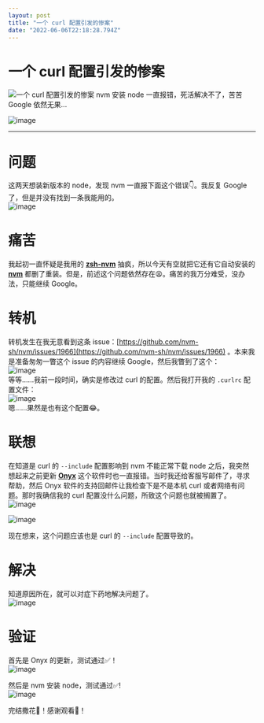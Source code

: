 ```yaml
---
layout: post
title: "一个 curl 配置引发的惨案"
date: "2022-06-06T22:18:28.794Z"
---
```

一个 curl 配置引发的惨案
===============

![一个 curl 配置引发的惨案](https://img2022.cnblogs.com/blog/1043209/202206/1043209-20220606192244773-1436976496.png) nvm 安装 node 一直报错，死活解决不了，苦苦 Google 依然无果...

![image](https://img2022.cnblogs.com/blog/1043209/202206/1043209-20220606192258534-825117329.jpg)

* * *

问题
==

这两天想装新版本的 node，发现 nvm 一直报下面这个错误👇。我反复 Google 了，但是并没有找到一条我能用的。  
![image](https://img2022.cnblogs.com/blog/1043209/202206/1043209-20220606184554028-2064971513.png)

痛苦
==

我起初一直怀疑是我用的 **[zsh-nvm](https://github.com/lukechilds/zsh-nvm)** 抽疯，所以今天有空就把它还有它自动安装的 **[nvm](https://github.com/nvm-sh/nvm)** 都删了重装。但是，前述这个问题依然存在😫。痛苦的我万分难受，没办法，只能继续 Google。

转机
==

转机发生在我无意看到这条 issue：[https://github.com/nvm-sh/nvm/issues/1966](https://github.com/nvm-sh/nvm/issues/1966) 。本来我是准备匆匆一瞥这个 issue 的内容继续 Google，然后我瞥到了这个：  
![image](https://img2022.cnblogs.com/blog/1043209/202206/1043209-20220606190250454-835146232.png)  
等等......我前一段时间，确实是修改过 curl 的配置。然后我打开我的 `.curlrc` 配置文件：  
![image](https://img2022.cnblogs.com/blog/1043209/202206/1043209-20220606183631460-694274766.png)  
嗯......果然是也有这个配置😂。

联想
==

在知道是 curl 的 `--include` 配置影响到 nvm 不能正常下载 node 之后，我突然想起来之前更新 **[Onyx](https://www.titanium-software.fr/en/onyx.html)** 这个软件时也一直报错。当时我还给客服写邮件了，寻求帮助，然后 Onyx 软件的支持回邮件让我检查下是不是本机 curl 或者网络有问题。那时我确信我的 curl 配置没什么问题，所致这个问题也就被搁置了。  
![image](https://img2022.cnblogs.com/blog/1043209/202206/1043209-20220606191639598-285034482.png)

![image](https://img2022.cnblogs.com/blog/1043209/202206/1043209-20220606191318111-1046754989.png)

现在想来，这个问题应该也是 curl 的 `--include` 配置导致的。

解决
==

知道原因所在，就可以对症下药地解决问题了。  
![image](https://img2022.cnblogs.com/blog/1043209/202206/1043209-20220606191601556-2095247316.png)

验证
==

首先是 Onyx 的更新，测试通过✅！  
![image](https://img2022.cnblogs.com/blog/1043209/202206/1043209-20220606191925828-2023171376.png)

然后是 nvm 安装 node，测试通过✅!  
![image](https://img2022.cnblogs.com/blog/1043209/202206/1043209-20220606192704115-951702840.png)

完结撒花🎉！感谢观看👏！